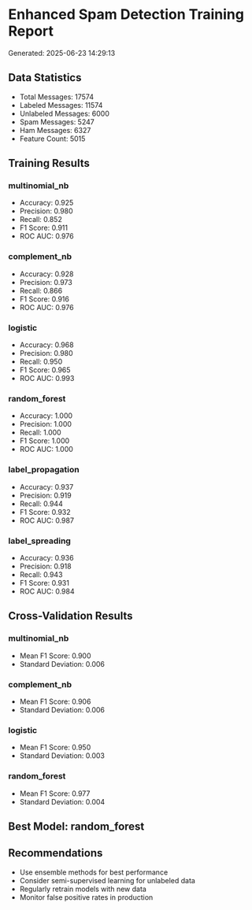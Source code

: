 # Enhanced Spam Detection Training Report

Generated: 2025-06-23 14:29:13

## Data Statistics
- Total Messages: 17574
- Labeled Messages: 11574
- Unlabeled Messages: 6000
- Spam Messages: 5247
- Ham Messages: 6327
- Feature Count: 5015

## Training Results
### multinomial_nb
- Accuracy: 0.925
- Precision: 0.980
- Recall: 0.852
- F1 Score: 0.911
- ROC AUC: 0.976

### complement_nb
- Accuracy: 0.928
- Precision: 0.973
- Recall: 0.866
- F1 Score: 0.916
- ROC AUC: 0.976

### logistic
- Accuracy: 0.968
- Precision: 0.980
- Recall: 0.950
- F1 Score: 0.965
- ROC AUC: 0.993

### random_forest
- Accuracy: 1.000
- Precision: 1.000
- Recall: 1.000
- F1 Score: 1.000
- ROC AUC: 1.000

### label_propagation
- Accuracy: 0.937
- Precision: 0.919
- Recall: 0.944
- F1 Score: 0.932
- ROC AUC: 0.987

### label_spreading
- Accuracy: 0.936
- Precision: 0.918
- Recall: 0.943
- F1 Score: 0.931
- ROC AUC: 0.984

## Cross-Validation Results
### multinomial_nb
- Mean F1 Score: 0.900
- Standard Deviation: 0.006

### complement_nb
- Mean F1 Score: 0.906
- Standard Deviation: 0.006

### logistic
- Mean F1 Score: 0.950
- Standard Deviation: 0.003

### random_forest
- Mean F1 Score: 0.977
- Standard Deviation: 0.004

## Best Model: random_forest

## Recommendations
- Use ensemble methods for best performance
- Consider semi-supervised learning for unlabeled data
- Regularly retrain models with new data
- Monitor false positive rates in production
